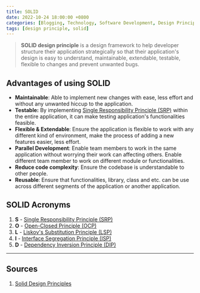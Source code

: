 ```yaml
---
title: SOLID
date: 2022-10-24 18:00:00 +0800
categories: [Blogging, Technology, Software Development, Design Principle]
tags: [design principle, solid]
---
```


> **SOLID design principle** is a design framework to help developer structure their application strategically so that their application's design is easy to understand, maintainable, extendable, testable, flexible to changes and prevent unwanted bugs.


## Advantages of using SOLID

- **Maintainable**: Able to implement new changes with ease, less effort and without any unwanted hiccup to the application.
- **Testable:** By implementing [Single Responsibility Principle (SRP)]() within the entire application, it can make testing application's functionalities feasible.
- **Flexible & Extendable**: Ensure the application is flexible to work with any different kind of environment, make the process of adding a new features easier, less effort.
- **Parallel Development**: Enable team members to work in the same application without worrying their work can affecting others. Enable different team member to work on different module or functionalities. 
- **Reduce code complexity**: Ensure the codebase is understandable to other people.
- **Reusable**: Ensure that functionalities, library, class and etc. can be use across different segments of the application or another application.


## SOLID Acronyms

1. **S** - [Single Responsibility Principle (SRP)]()
2. **O** - [Open-Closed Principle (OCP)]()
3. **L** - [Liskov's Substitution Principle (LSP)]()
4. **I** - [Interface Segregation Principle (ISP)]()
5. **D** - [Dependency Inversion Principle (DIP)]()

---

## Sources

1. [Solid Design Principles](https://dotnettutorials.net/course/solid-design-principles/)
